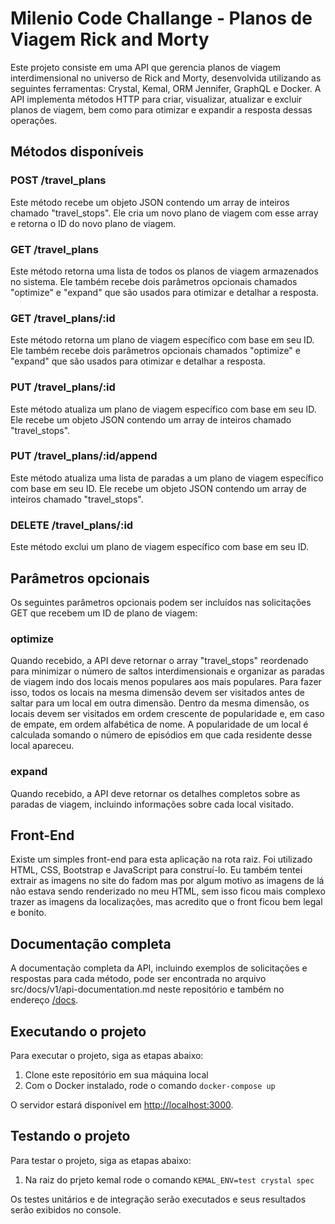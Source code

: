 # Milenio Code Challange - Planos de Viagem Rick and Morty

Este projeto consiste em uma API que gerencia planos de viagem interdimensional no universo de Rick and Morty, desenvolvida utilizando as seguintes ferramentas: Crystal, Kemal, ORM Jennifer, GraphQL e Docker. A API implementa métodos HTTP para criar, visualizar, atualizar e excluir planos de viagem, bem como para otimizar e expandir a resposta dessas operações.

## Métodos disponíveis

### POST /travel_plans

Este método recebe um objeto JSON contendo um array de inteiros chamado "travel_stops". Ele cria um novo plano de viagem com esse array e retorna o ID do novo plano de viagem.

### GET /travel_plans

Este método retorna uma lista de todos os planos de viagem armazenados no sistema. Ele também recebe dois parâmetros opcionais chamados "optimize" e "expand" que são usados para otimizar e detalhar a resposta.

### GET /travel_plans/:id

Este método retorna um plano de viagem específico com base em seu ID. Ele também recebe dois parâmetros opcionais chamados "optimize" e "expand" que são usados para otimizar e detalhar a resposta.

### PUT /travel_plans/:id

Este método atualiza um plano de viagem específico com base em seu ID. Ele recebe um objeto JSON contendo um array de inteiros chamado "travel_stops".

### PUT /travel_plans/:id/append

Este método atualiza uma lista de paradas a um plano de viagem específico com base em seu ID. Ele recebe um objeto JSON contendo um array de inteiros chamado "travel_stops".

### DELETE /travel_plans/:id

Este método exclui um plano de viagem específico com base em seu ID.

## Parâmetros opcionais

Os seguintes parâmetros opcionais podem ser incluídos nas solicitações GET que recebem um ID de plano de viagem:

### optimize

Quando recebido, a API deve retornar o array "travel_stops" reordenado para minimizar o número de saltos interdimensionais e organizar as paradas de viagem indo dos locais menos populares aos mais populares. Para fazer isso, todos os locais na mesma dimensão devem ser visitados antes de saltar para um local em outra dimensão. Dentro da mesma dimensão, os locais devem ser visitados em ordem crescente de popularidade e, em caso de empate, em ordem alfabética de nome. A popularidade de um local é calculada somando o número de episódios em que cada residente desse local apareceu.

### expand

Quando recebido, a API deve retornar os detalhes completos sobre as paradas de viagem, incluindo informações sobre cada local visitado.

## Front-End

Existe um simples front-end para esta aplicação na rota raiz. Foi utilizado HTML, CSS, Bootstrap e JavaScript para construí-lo. Eu também tentei extrair as imagens no site do fadom mas por algum motivo as imagens de lá não estava sendo renderizado no meu HTML, sem isso ficou mais complexo trazer as imagens da localizações, mas acredito que o front ficou bem legal e bonito.

## Documentação completa

A documentação completa da API, incluindo exemplos de solicitações e respostas para cada método, pode ser encontrada no arquivo src/docs/v1/api-documentation.md neste repositório e também no endereço  [/docs](localhos:3000/docs).

## Executando o projeto

Para executar o projeto, siga as etapas abaixo:

1. Clone este repositório em sua máquina local
2. Com o Docker instalado, rode o comando `docker-compose up`

O servidor estará disponível em [http://localhost:3000](http://localhost:3000/).

## Testando o projeto

Para testar o projeto, siga as etapas abaixo:

1. Na raiz do prjeto kemal rode o comando `KEMAL_ENV=test crystal spec`

Os testes unitários e de integração serão executados e seus resultados serão exibidos no console.